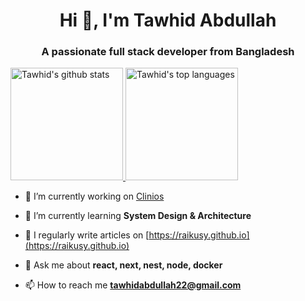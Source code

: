 <h1 align="center">Hi 👋, I'm Tawhid Abdullah</h1>
<h3 align="center">A passionate full stack developer from Bangladesh</h3>


<a href="https://www.linkedin.com/in/tawhidabdullah">
  <img height="180rem" src="https://github-readme-stats.vercel.app/api?username=tawhidabdullah&show_icons=true&theme=react" alt="Tawhid's github stats" />
  <img height="180rem" src="https://github-readme-stats.vercel.app/api/top-langs/?username=tawhidabdullah&layout=compact&theme=react" alt="Tawhid's top languages" />
</a>


- 🔭 I’m currently working on [Clinios](http://clinios.com/)

- 🌱 I’m currently learning **System Design & Architecture**

- 📝 I regularly write articles on [https://raikusy.github.io](https://raikusy.github.io)

- 💬 Ask me about **react, next, nest, node, docker**

- 📫 How to reach me **tawhidabdullah22@gmail.com**


<!--
**tawhidabdullah/tawhidabdullah** is a ✨ _special_ ✨ repository because its `README.md` (this file) appears on your GitHub profile.

Here are some ideas to get you started:

- 🔭 I’m currently working on ...
- 🌱 I’m currently learning ...
- 👯 I’m looking to collaborate on ...
- 🤔 I’m looking for help with ...
- 💬 Ask me about ...
- 📫 How to reach me: ...
- 😄 Pronouns: ...
- ⚡ Fun fact: ...
-->

